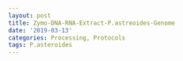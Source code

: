 ```yaml
---
layout: post
title: Zymo-DNA-RNA-Extract-P.astreoides-Genome
date: '2019-03-13'
categories: Processing, Protocols
tags: P.asteroides
---
```

